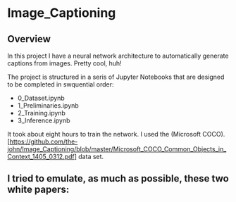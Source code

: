 # Image_Captioning

## Overview
In this project I have a neural network architecture to automatically generate captions from images.  Pretty cool, huh!

The project is structured in a seris of Jupyter Notebooks that are designed to be completed in swquential order:
- 0_Dataset.ipynb
- 1_Preliminaries.ipynb
- 2_Training.ipynb
- 3_Inference.ipynb

It took about eight hours to train the network.  I used the (Microsoft COCO).[https://github.com/the-john/Image_Captioning/blob/master/Microsoft_COCO_Common_Objects_in_Context_1405_0312.pdf] data set.

I tried to emulate, as much as possible, these two white papers:
- 
